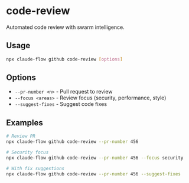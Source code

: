 # code-review

Automated code review with swarm intelligence.

## Usage

```bash
npx claude-flow github code-review [options]
```

## Options

- `--pr-number <n>` - Pull request to review
- `--focus <areas>` - Review focus (security, performance, style)
- `--suggest-fixes` - Suggest code fixes

## Examples

```bash
# Review PR
npx claude-flow github code-review --pr-number 456

# Security focus
npx claude-flow github code-review --pr-number 456 --focus security

# With fix suggestions
npx claude-flow github code-review --pr-number 456 --suggest-fixes
```
